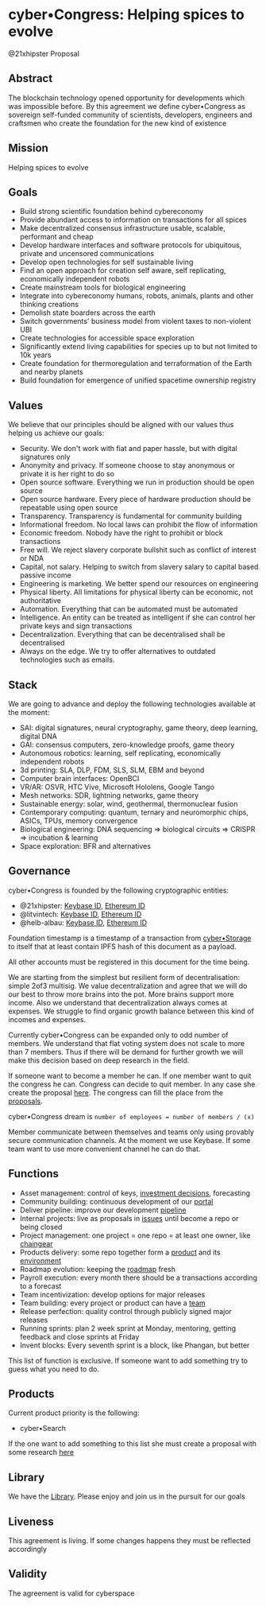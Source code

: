 # cyber•Congress: Helping spices to evolve
@21xhipster
Proposal

## Abstract
​​The blockchain technology opened opportunity for developments which was impossible before. By this agreement we define cyber•Congress as sovereign self-funded community of scientists, developers, engineers and craftsmen who create the foundation for the new kind of existence

## Mission
Helping spices to evolve

## Goals
- Build strong scientific foundation behind cybereconomy
- Provide abundant access to information on transactions for all spices
- Make decentralized consensus infrastructure usable, scalable, performant and cheap
- Develop hardware interfaces and software protocols for ubiquitous, private and uncensored communications
- Develop open technologies for self sustainable living
- Find an open approach for creation self aware, self replicating, economically independent robots
- Create mainstream tools for biological engineering
- Integrate into cybereconomy humans, robots, animals, plants and other thinking creations
- Demolish state boarders across the earth
- Switch governments' business model from violent taxes to non-violent UBI
- Create technologies for accessible space exploration
- Significantly extend living capabilities for species up to but not limited to 10k years
- Create foundation for thermoregulation and terraformation of the Earth and nearby planets
- Build foundation for emergence of unified spacetime ownership registry

## Values
We believe that our principles should be aligned with our values thus helping us achieve our goals:
- Security. We don't work with fiat and paper hassle, but with digital signatures only
- Anonymity and privacy. If someone choose to stay anonymous or private it is her right to do so
- Open source software. Everything we run in production should be open source
- Open source hardware. Every piece of hardware production should be repeatable using open source
- Transparency. Transparency is fundamental for community building
- Informational freedom. No local laws can prohibit the flow of information
- Economic freedom. Nobody have the right to prohibit or block transactions
- Free will. We reject slavery corporate bullshit such as conflict of interest or NDA
- Capital, not salary. Helping to switch from slavery salary to capital based passive income
- Engineering is marketing. We better spend our resources on engineering
- Physical liberty. All limitations for physical liberty can be economic, not authoritative
- Automation. Everything that can be automated must be automated
- Intelligence. An entity can be treated as intelligent if she can control her private keys and sign transactions
- Decentralization. Everything that can be decentralised shall be decentralised
- Always on the edge. We try to offer alternatives to outdated technologies such as emails.

## Stack
We are going to advance and deploy the following technologies available at the moment:
- SAI: digital signatures, neural cryptography, game theory, deep learning, digital DNA
- GAI: consensus computers, zero-knowledge proofs, game theory
- Autonomous robotics: learning, self replicating, economically independent robots
- 3d printing: SLA, DLP, FDM, SLS, SLM, EBM and beyond
- Computer brain interfaces: OpenBCI
- VR/AR: OSVR, HTC Vive, Microsoft Hololens, Google Tango
- Mesh networks: SDR, lightning networks, game theory
- Sustainable energy: solar, wind, geothermal, thermonuclear fusion
- Сontemporary computing: quantum, ternary and neuromorphic chips, ASICs, TPUs, memory convergence
- Biological engineering: DNA sequencing => biological circuits => CRISPR => incubation & learning
- Space exploration: BFR and alternatives

## Governance
cyber•Congress is founded by the following cryptographic entities:
- @21xhipster: [Keybase ID](https://keybase.io/21xhipster), [Ethereum ID](0x9f4062F6153Ff4Dbf93F6A6F686eD3C906Bf0684)
- @litvintech: [Keybase ID](https://keybase.io/litvintech), [Ethereum ID](0x00B8Fe1A1A2b899418702e32A96E276Ff56A4D05)
- @helb-albau: [Keybase ID](https://keybase.io/hleb_albau), [Ethereum ID](0x00725D89a2A2FB3B21Fd1035B579cbCDE4a0991b)

Foundation timestamp is a timestamp of a transaction from [cyber•Storage](0xB52B7EdA722249499e3a28B5BB6c778ee0Ac462c) to itself that at least contain IPFS hash of this document as a payload.

All other accounts must be registered in this document for the time being.

We are starting from the simplest but resilient form of decentralisation: simple 2of3 multisig. We value decentralization and agree that we will do our best to throw more brains into the pot. More brains support more income. Also we understand that decentralization always comes at expenses. We struggle to find organic growth balance between this kind of incomes and expenses.

Currently cyber•Congress can be expanded only to odd number of members. We understand that flat voting system does not scale to more than 7 members. Thus if there will be demand for further growth we will make this decision based on deep research in the field.

If someone want to become a member he can. If one member want to quit the congress he can. Congress can decide to quit member. In any case she create the proposal [here](https://github.com/cybercongress/congress/labels/Type%3A%20Proposal). The congress can fill the place from the [proposals](https://github.com/cybercongress/congress/labels/Type%3A%20Proposal).

cyber•Congress dream is `number of employees = number of members / (x)`

Member communicate between themselves and teams only using provably secure communication channels. At the moment we use Keybase. If some team want to use more convenient channel he can do that.

## Functions
- Asset management: control of keys, [investment decisions](https://ethplorer.io/address/0xb52b7eda722249499e3a28b5bb6c778ee0ac462c), forecasting
- Community building: continuous development of our [portal](https://github.com/cybercongress)
- Deliver pipeline: improve our development [pipeline](https://github.com/cybercongress/congress/pipeline.md)
- Internal projects: live as proposals in [issues](https://github.com/cybercongress/congress/issues) until become a repo or being closed
- Project management: one project = one repo = at least one owner, like [chaingear](https://github.com/cybercongress/chaingear)
- Products delivery: some repo together form a [product](https://github.com/orgs/cybercongress/projects) and its [environment](https://github.com/topics/cyber-search)
- Roadmap evolution: keeping the [roadmap](https://github.com/orgs/cybercongress/projects/1) fresh
- Payroll execution: every month there should be a transactions according to a forecast
- Team incentivization: develop options for major releases
- Team building: every project or product can have a [team](https://github.com/orgs/cybercongress/teams)
- Release perfection: quality control through publicly signed major releases
- Running sprints: plan 2 week sprint at Monday, mentoring, getting feedback and close sprints at Friday
- Invent blocks: Every seventh sprint is a block, like Phangan, but better

This list of function is exclusive. If someone want to add something try to guess what you need to do.

## Products
Current product priority is the following:
- cyber•Search

If the one want to add something to this list she must create a proposal with some research [here](https://github.com/cybercongress/congress/issues?q=is%3Aopen+is%3Aissue+label%3A%22Type%3A+Proposal%22)

## Library
We have the [Library](https://github.com/cybercongress/Library). Please enjoy and join us in the pursuit for our goals

## Liveness
This agreement is living. If some changes happens they must be reflected accordingly

## Validity
The agreement is valid for cyberspace
